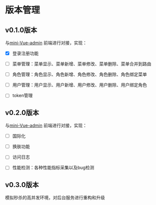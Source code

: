 # 版本管理

## v0.1.0版本

与[mini-Vue-admin](https://github.com/wbccb/mini-Vue-admin) 前端进行对接，实现：

- [x] 登录注册功能
- [ ] 菜单管理：菜单显示、菜单新增、菜单修改、菜单删除、菜单合并到路由
- [ ] 角色管理：角色显示、角色新增、角色修改、角色删除、角色绑定菜单
- [ ] 用户管理：用户显示、用户新增、用户修改、用户删除、用户绑定角色
- [ ] token管理


## v0.2.0版本

与[mini-Vue-admin](https://github.com/wbccb/mini-Vue-admin) 前端进行对接，实现：

- [ ] 国际化
- [ ] 换肤功能
- [ ] 访问日志
- [ ] 性能检测：各种性能指标采集以及bug检测


## v0.3.0版本

模拟秒杀的高并发环境，对后台服务进行重构和升级